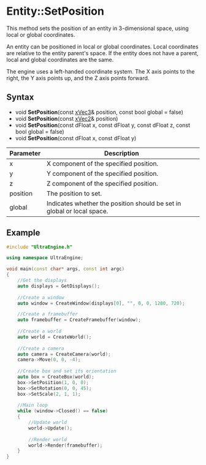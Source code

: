 # Entity::SetPosition

This method sets the position of an entity in 3-dimensional space, using local or global coordinates.

An entity can be positioned in local or global coordinates. Local coordinates are relative to the entity parent's space. If the entity does not have a parent, local and global coordinates are the same.

The engine uses a left-handed coordinate system. The X axis points to the right, the Y axis points up, and the Z axis points forward.

## Syntax

- void **SetPosition**(const [xVec3](xVec3.md)& position, const bool global = false) 
- void **SetPosition**(const [xVec2](xVec2.md)& position)
- void **SetPosition**(const dFloat x, const dFloat y, const dFloat z, const bool global = false) 
- void **SetPosition**(const dFloat x, const dFloat y)

| Parameter | Description |
| ------ | ------ |
| x | X component of the specified position. |
| y | Y component of the specified position. |
| z | Z component of the specified position. |
| position | The position to set. |
| global | Indicates whether the position should be set in global or local space. |

## Example

```C++
#include "UltraEngine.h"

using namespace UltraEngine;

void main(const char* args, const int argc)
{
	//Get the displays
	auto displays = GetDisplays();
  
	//Create a window
	auto window = CreateWindow(displays[0], "", 0, 0, 1280, 720);

	//Create a framebuffer
	auto framebuffer = CreateFramebuffer(window);
    
	//Create a world
	auto world = CreateWorld();
    
	//Create a camera
	auto camera = CreateCamera(world);
	camera->Move(0, 0, -4);
  
	//Create box and set its orientation
	auto box = CreateBox(world);    
	box->SetPosition(1, 0, 0);
	box->SetRotation(0, 0, 45);
	box->SetScale(2, 1, 1);
  
	//Main loop
	while (window->Closed() == false)
	{
		//Update world
		world->Update();
		
		//Render world
		world->Render(framebuffer);
	}
}
```
